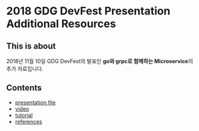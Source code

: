 
# 2018 GDG DevFest Presentation Additional Resources

## This is about

2018년 11월 10일 GDG DevFest의 발표인 **go와 grpc로 함께하는 Microservice**의 추가 자료입니다.

## Contents

* [presentation file]()
* [video]()
* [tutorial](./tutorial/README.md)
* [references](./references.md)